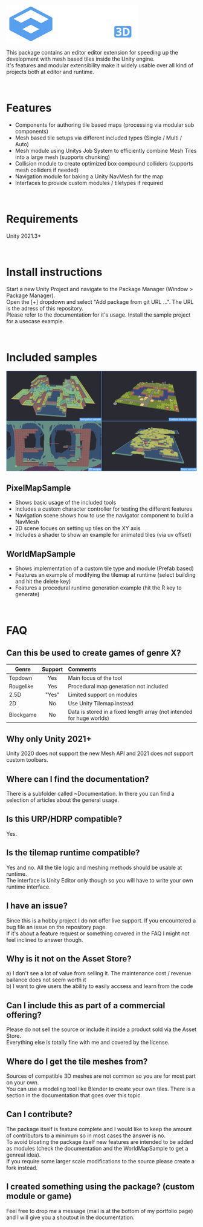 ![Samples](Documentation~/docs/img/logo.png)

This package contains an editor editor extension for speeding up the development with mesh based tiles inside the Unity engine. <br>
It's features and modular extensibility make it widely usable over  all kind of projects both at editor and runtime. <br>

<br>

# Features
- Components for authoring tile based maps (processing via modular sub components)
- Mesh based tile setups via different included types (Single / Multi / Auto)
- Mesh module using Unitys Job System to efficiently combine Mesh Tiles into a large mesh (supports chunking)
- Collision module to create optimized box compound colliders (supports mesh colliders if needed)
- Navigation module for baking a Unity NavMesh for the map
- Interfaces to provide custom modules / tiletypes if required

<br>

# Requirements
Unity 2021.3+

<br>

# Install instructions
Start a new Unity Project and navigate to the Package Manager (Window > Package Manager). <br>
Open the [+] dropdown and select "Add package from git URL ...". The URL is the adress of this repository. <br>
Please refer to the documentation for it's usage. Install the sample project for a usecase example.

<br>

# Included samples
![Samples](Documentation~/docs/img/samples.png)
## PixelMapSample
- Shows basic usage of the included tools
- Includes a custom character controller for testing the different features
- Navigation scene shows how to use the navigator component to build a NavMesh
- 2D scene focues on setting up tiles on the XY axis
- Includes a shader to show an example for animated tiles (via uv offset)

## WorldMapSample
- Shows implementation of a custom tile type and module (Prefab based)
- Features an example of modifying the tilemap at runtime (select building and hit the delete key)
- Features a procedural runtime generation example (hit the R key to generate)

<br>

# FAQ
## Can this be used to create games of genre X?
| Genre     | Support |  Comments                                                             |
|-----------|:-------:|:----------------------------------------------------------------------|
| Topdown   | Yes     | Main focus of the tool                                                |
| Rougelike | Yes     | Procedural map generation not included                                |
| 2.5D      | "Yes"   |  Limited support on modules                                           |
| 2D        | No      | Use Unity Tilemap instead                                             |
| Blockgame | No      | Data is stored in a fixed length array (not intended for huge worlds) |

## Why only Unity 2021+
Unity 2020 does not support the new Mesh API and 2021 does not support custom toolbars.

## Where can I find the documentation?
There is a subfolder called ~Documentation. In there you can find a selection of articles about the general usage.

## Is this URP/HDRP compatible?
Yes.

## Is the tilemap runtime compatible?
Yes and no. All the tile logic and meshing methods should be usable at runtime.<br>
The interface is Unity Editor only though so you will have to write your own runtime interface.

## I have an issue?
Since this is a hobby project I do not offer live support. If you encountered a bug file an issue on the repository page. <br>
If it's about a feature request or something covered in the FAQ I might not feel inclined to answer though.

## Why is it not on the Asset Store?
a) I don't see a lot of value from selling it. The maintenance cost / revenue ballance does not seem worth it <br>
b) I want to give users the ability to easily accsess and learn from the code <br>

## Can I include this as part of a commercial offering?
Please do not sell the source or include it inside a product sold via the Asset Store. <br>
Everything else is totally fine with me and covered by the license.

## Where do I get the tile meshes from?
Sources of compatible 3D meshes are not common so you are for most part on your own. <br>
You can use a modeling tool like Blender to create your own tiles. There is a section in the documentation that goes over this topic.

## Can I contribute?
The package itself is feature complete and I would like to keep the amount of contributors to a minimum so in most cases the answer is no. <br>
To avoid bloating the package itself new features are intended to be added as modules (check the documentation and the WorldMapSample to get a genreal idea). <br>
If you require some larger scale modifications to the source please create a fork instead.

## I created something using the package? (custom module or game)
Feel free to drop me a message (mail is at the bottom of my portfolio page) and I will give you a shoutout in the documentation.
